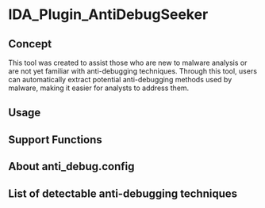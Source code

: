 # IDA_Plugin_AntiDebugSeeker

## Concept

This tool was created to assist those who are new to malware analysis or are not yet familiar with anti-debugging techniques. Through this tool, users can automatically extract potential anti-debugging methods used by malware, making it easier for analysts to address them.

## Usage

## Support Functions

## About anti_debug.config

## List of detectable anti-debugging techniques


